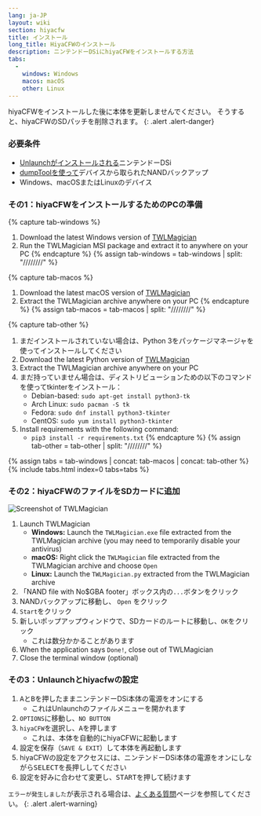 ```yaml
---
lang: ja-JP
layout: wiki
section: hiyacfw
title: インストール
long_title: HiyaCFWのインストール
description: ニンテンドーDSiにhiyaCFWをインストールする方法
tabs:
  - 
    windows: Windows
    macos: macOS
    other: Linux
---
```


hiyaCFWをインストールした後に本体を更新しませんでください。 そうすると、hiyaCFWのSDパッチを削除されます。
{: .alert .alert-danger}

### 必要条件
- [Unlaunchがインストールされる](https://dsi.cfw.guide/installing-unlaunch)ニンテンドーDSi
- [dumpToolを使って](https://dsi.cfw.guide/dumping-nand)デバイスから取られたNANDバックアップ
- Windows、macOSまたはLinuxのデバイス

### その1：hiyaCFWをインストールするためのPCの準備
{% capture tab-windows %}
1. Download the latest Windows version of [TWLMagician](https://github.com/R-YaTian/TWLMagician/releases)
1. Run the TWLMagician MSI package and extract it to anywhere on your PC
{% endcapture %}
{% assign tab-windows = tab-windows | split: "////////" %}

{% capture tab-macos %}
1. Download the latest macOS version of [TWLMagician](https://github.com/R-YaTian/TWLMagician/releases)
1. Extract the TWLMagician archive anywhere on your PC
{% endcapture %}
{% assign tab-macos = tab-macos | split: "////////" %}

{% capture tab-other %}
1. まだインストールされていない場合は、Python 3をパッケージマネージャを使ってインストールしてください
1. Download the latest Python version of [TWLMagician](https://github.com/R-YaTian/TWLMagician/releases)
1. Extract the TWLMagician archive anywhere on your PC
1. まだ持っていません場合は、ディストリビューションための以下のコマンドを使ってtkinterをインストール：
    - Debian-based: `sudo apt-get install python3-tk`
    - Arch Linux: `sudo pacman -S tk`
    - Fedora: `sudo dnf install python3-tkinter`
    - CentOS: `sudo yum install python3-tkinter`
1. Install requirements with the following command:
    - `pip3 install -r requirements.txt`
{% endcapture %}
{% assign tab-other = tab-other | split: "////////" %}

{% assign tabs = tab-windows | concat: tab-macos | concat: tab-other %}
{% include tabs.html index=0 tabs=tabs %}

### その2：hiyaCFWのファイルをSDカードに追加
![Screenshot of TWLMagician](https://i.ibb.co/xXr3nd3/336ffe68-abd9-4880-b2ca-5421cbf5958a.png)

1. Launch TWLMagician
    - **Windows:** Launch the `TWLMagician.exe` file extracted from the TWLMagician archive (you may need to temporarily disable your antivirus)
    - **macOS:** Right click the `TWLMagician` file extracted from the TWLMagician archive and choose `Open`
    - **Linux:** Launch the `TWLMagician.py` extracted from the TWLMagician archive
1. 「NAND file with No$GBA footer」ボックス内の`...`ボタンをクリック
1. NANDバックアップに移動し、 `Open` をクリック
1. `Start`をクリック
1. 新しいポップアップウィンドウで、SDカードのルートに移動し、`OK`をクリック
    - これは数分かかることがあります
1. When the application says `Done!`, close out of TWLMagician
1. Close the terminal window (optional)

### その3：Unlaunchとhiyacfwの設定
1. <kbd class="face">A</kbd>と<kbd class="face">B</kbd>を押したままニンテンドーDSi本体の電源をオンにする
    - これはUnlaunchのファイルメニューを開かれます
1. `OPTIONS`に移動し、`NO BUTTON`
1. `hiyaCFW`を選択し、<kbd class="face">A</kbd>を押します
    - これは、本体を自動的にhiyaCFWに起動します
1. 設定を保存（`SAVE & EXIT`）して本体を再起動します
1. hiyaCFWの設定をアクセスには、ニンテンドーDSi本体の電源をオンにしながら<kbd>SELECT</kbd>を長押ししてください
1. 設定を好みに合わせて変更し、<kbd>START</kbd>を押して続けます

`エラーが発生しました`が表示される場合は、[よくある質問](faq?faq=why-do-i-get-an-error-has-occurred-message-when-booting-hiyacfw)ページを参照してください。
{: .alert .alert-warning}
